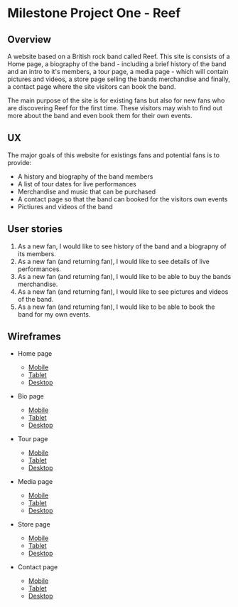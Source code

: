 # Milestone Project One - Reef
## Overview
A website based on a British rock band called Reef. This site is consists of a Home page, a biography of the band - including a brief history of the band and an intro to it's members, a tour page, a media page - which will contain pictures and videos, a store page selling the bands merchandise and finally, a contact page where the site visitors can book the band.

The main purpose of the site is for existing fans but also for new fans who are discovering Reef for the first time. These visitors may wish to find out more about the band and even book them for their own events.

## UX

The major goals of this website for existings fans and potential fans is to provide:
- A history and biography of the band members
- A list of tour dates for live performances
- Merchandise and music that can be purchased
- A contact page so that the band can booked for the visitors own events
- Pictiures and videos of the band

## User stories

1. As a new fan, I would like to see history of the band and a biograpny of its members.
2. As a new fan (and returning fan), I would like to see details of live performances.
3. As a new fan (and returning fan), I would like to be able to buy the bands merchandise.
4. As a new fan (and returning fan), I would like to see pictures and videos of the band.
5. As a new fan (and returning fan), I would like to be able to book the band for my own events.

## Wireframes

- Home page
    * [Mobile]()
    * [Tablet]()
    * [Desktop]()

- Bio page
    * [Mobile]()
    * [Tablet]()
    * [Desktop]()

- Tour page
    * [Mobile]()
    * [Tablet]()
    * [Desktop]()

- Media page
    * [Mobile]()
    * [Tablet]()
    * [Desktop]()

- Store page
    * [Mobile]()
    * [Tablet]()
    * [Desktop]()

- Contact page
    * [Mobile]()
    * [Tablet]()
    * [Desktop]()
